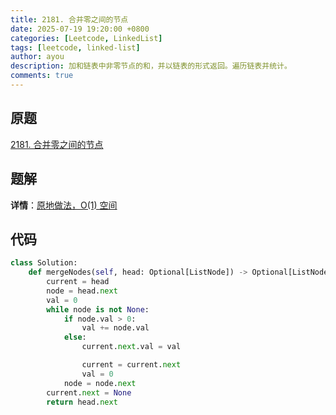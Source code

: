 ```yaml
---
title: 2181. 合并零之间的节点
date: 2025-07-19 19:20:00 +0800
categories: [Leetcode, LinkedList]
tags: [leetcode, linked-list]
author: ayou
description: 加和链表中非零节点的和，并以链表的形式返回。遍历链表并统计。
comments: true
---
```


## 原题
[2181. 合并零之间的节点](https://leetcode.cn/problems/merge-nodes-in-between-zeros/)

## 题解
**详情**：[原地做法，O(1) 空间](https://leetcode.cn/problems/merge-nodes-in-between-zeros/solutions/1278727/jian-ji-xie-fa-by-endlesscheng-c4gf)

## 代码
```python
class Solution:
    def mergeNodes(self, head: Optional[ListNode]) -> Optional[ListNode]:
        current = head
        node = head.next
        val = 0
        while node is not None:
            if node.val > 0:
                val += node.val
            else:
                current.next.val = val

                current = current.next
                val = 0
            node = node.next
        current.next = None
        return head.next
```
